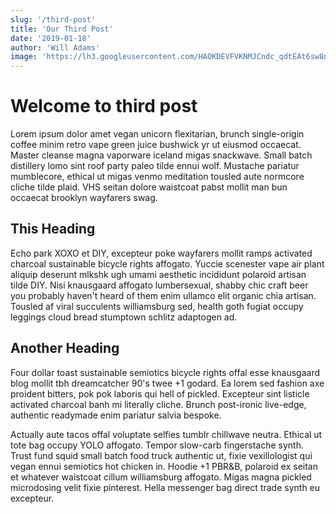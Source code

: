 ```yaml
---
slug: '/third-post'
title: 'Our Third Post'
date: '2019-01-18'
author: 'Will Adams'
image: 'https://lh3.googleusercontent.com/HAOKDEVFVKNMJCndc_qdtEAt6sw8noa1OyFBT6yIr2ANReIhpR-sECuwRGh2m4S0m4zGupi25YJ-GL2gw4Dd4fnrudUbBp6_cMe9iZHos2_e_NbozCtWXq_DvIP9VRwq7mVK4zXyuRyoJ4OL6SfF2pNRjLiywBUn_DxjNRArb_1xGK1uh-EllfA8rYGCkEkrD9E5rkcY9BQQgkuVwH2ChHmhaJdysyCzMidMjRsIk3dtpZWlvl3FyhMOmZBiPjeXErfLSLqJQuVz2KcjygqjOXWZ5YXKh0xsovFciqQ36HuQl2dMAUph0bya4iAZ3Kq2P2zPpKXZ3lQU1iEVh6Uw-XN01IwUAyZOfD-IRlt6sbxzbxy3yobEARK4mK4KnWZFo5pr8iZDkqNYT5doaDprANPEKHXoaIUvOvDe578vS80tzEOOLJtR-tPs-Q3alGd9HPLkiMUASgG9h6ewiLIRHM1WJJPWV57wZ55FY7LVVZPI18lSqwc-RWiBW5zptg0kHEgzNWL0ZopQjLnaYvPQZ3zDluaq3FVSSH8G6u604XToY2KYEGND8mPpjV1bx94dP2BHJeBECagxL-v67IVoHYzQaD7kx7y8dpOaMUv0jz4ebKlR_KoETz9gI3iUvYM76lFVQzRXEC3nbyXgJ1nVxNO4mUEnAPK0KrLLRyKxKSI3HajWa_YLU-G4Ule0XpLgR6_Qcr-lGUAwi4tic1h9mNDq9g=w1045-h697-no'
---
```


# Welcome to third post

Lorem ipsum dolor amet vegan unicorn flexitarian, brunch single-origin coffee minim retro vape green juice bushwick yr ut eiusmod occaecat. Master cleanse magna vaporware iceland migas snackwave. Small batch distillery lomo sint roof party paleo tilde ennui wolf. Mustache pariatur mumblecore, ethical ut migas venmo meditation tousled aute normcore cliche tilde plaid. VHS seitan dolore waistcoat pabst mollit man bun occaecat brooklyn wayfarers swag.

## This Heading

Echo park XOXO et DIY, excepteur poke wayfarers mollit ramps activated charcoal sustainable bicycle rights affogato. Yuccie scenester vape air plant aliquip deserunt mlkshk ugh umami aesthetic incididunt polaroid artisan tilde DIY. Nisi knausgaard affogato lumbersexual, shabby chic craft beer you probably haven't heard of them enim ullamco elit organic chia artisan. Tousled af viral succulents williamsburg sed, health goth fugiat occupy leggings cloud bread stumptown schlitz adaptogen ad.

## Another Heading

Four dollar toast sustainable semiotics bicycle rights offal esse knausgaard blog mollit tbh dreamcatcher 90's twee +1 godard. Ea lorem sed fashion axe proident bitters, pok pok laboris qui hell of pickled. Excepteur sint listicle activated charcoal banh mi literally cliche. Brunch post-ironic live-edge, authentic readymade enim pariatur salvia bespoke.

Actually aute tacos offal voluptate selfies tumblr chillwave neutra. Ethical ut tote bag occupy YOLO affogato. Tempor slow-carb fingerstache synth. Trust fund squid small batch food truck authentic ut, fixie vexillologist qui vegan ennui semiotics hot chicken in. Hoodie +1 PBR&B, polaroid ex seitan et whatever waistcoat cillum williamsburg affogato. Migas magna pickled microdosing velit fixie pinterest. Hella messenger bag direct trade synth eu excepteur.
